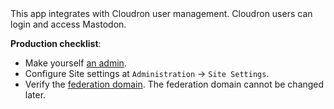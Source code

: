 <sso>
This app integrates with Cloudron user management. Cloudron users can login and access
Mastodon.
</sso>

**Production checklist**:

* Make yourself [an admin](https://cloudron.io/documentation/apps/mastodon/#admin).
* Configure Site settings at `Administration` -> `Site Settings`.
* Verify the [federation domain](https://cloudron.io/documentation/apps/mastodon/#federation-domain). The federation domain cannot be changed later.


